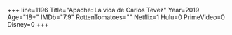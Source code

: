 +++
line=1196
Title="Apache: La vida de Carlos Tevez"
Year=2019
Age="18+"
IMDb="7.9"
RottenTomatoes=""
Netflix=1
Hulu=0
PrimeVideo=0
Disney=0
+++

